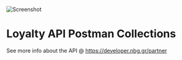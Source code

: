 ![Screenshot](https://developer.nbg.gr/api.gateway/publicportal/sites/default/files/2018-11/black_logo.jpg) 

# Loyalty API Postman Collections

See more info about the API @ https://developer.nbg.gr/partner

